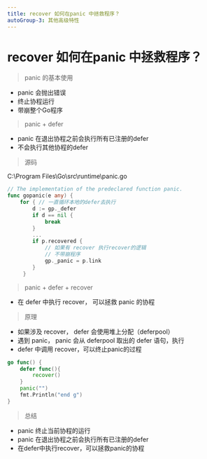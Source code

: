 ```yaml
---
title: recover 如何在panic 中拯救程序？
autoGroup-3: 其他高级特性
---
```


# recover 如何在panic 中拯救程序？

> panic 的基本使用

- panic 会抛出错误
- 终止协程运行
- 带崩整个Go程序

> panic + defer

- panic 在退出协程之前会执行所有已注册的defer
- 不会执行其他协程的defer

> 源码

C:\Program Files\Go\src\runtime\panic.go

```go
// The implementation of the predeclared function panic.
func gopanic(e any) {
	for { // 一直循环本地的defer去执行
		d := gp._defer 
		if d == nil {
			break
        }
        ...
        if p.recovered { 
            // 如果有 recover 执行recover的逻辑
            // 不带崩程序
			gp._panic = p.link
        }
     }
```

> panic + defer + recover

- 在 defer 中执行 recover， 可以拯救 panic 的协程

> 原理

- 如果涉及 recover， defer 会使用堆上分配（deferpool）
- 遇到 panic， panic 会从 deferpool 取出的 defer 语句，执行
- defer 中调用 recover，可以终止panic的过程

```go
go func() {
    defer func(){
        recover()
    }
    panic("")
    fmt.Println("end g")
}

```

> 总结

- panic 终止当前协程的运行
- panic 在退出协程之前会执行所有已注册的defer
- 在defer中执行recover，可以拯救panic的协程
